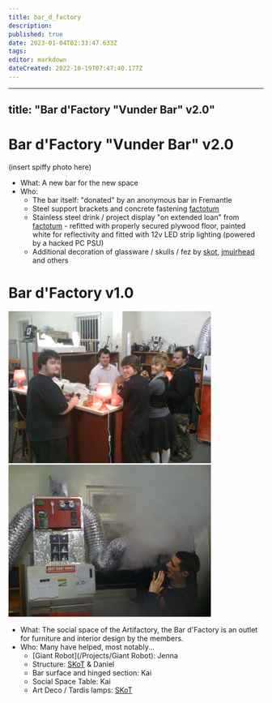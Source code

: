 ```yaml
---
title: bar_d_factory
description: 
published: true
date: 2023-01-04T02:33:47.633Z
tags: 
editor: markdown
dateCreated: 2022-10-19T07:47:40.177Z
---
```


---
title: "Bar d'Factory "Vunder Bar" v2.0"
---
# Bar d'Factory "Vunder Bar" v2.0

(insert spiffy photo here)

-   What: A new bar for the new space
-   Who:
    -   The bar itself: "donated" by an anonymous bar in Fremantle
    -   Steel support brackets and concrete fastening [factotum](/user/factotum)
    -   Stainless steel drink / project display "on extended loan" from [factotum](/user/factotum) - refitted with properly secured plywood floor, painted white for reflectivity and fitted with 12v LED strip lighting (powered by a hacked PC PSU)
    -   Additional decoration of glassware / skulls / fez by [skot](/user/skot), [jmuirhead](/user/jmuirhead) and others

# Bar d'Factory v1.0

<img src="/projects/bargroupshot.jpg" width="400" height="300" /><img src="/projects/giantrobotblastsfog.jpg" width="400" height="300" />

-   What: The social space of the Artifactory, the Bar d'Factory is an outlet for furniture and interior design by the members.
-   Who: Many have helped, most notably...
    -   [Giant Robot](/Projects/Giant Robot): Jenna
    -   Structure: [SKoT](/User/SKoT) & Daniel
    -   Bar surface and hinged section: Kai
    -   Social Space Table: Kai
    -   Art Deco / Tardis lamps: [SKoT](/User/SKoT)
